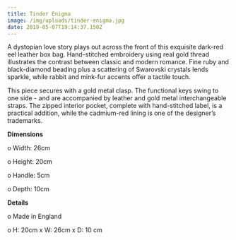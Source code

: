 ```yaml
---
title: Tinder Enigma
image: /img/uploads/tinder-enigma.jpg
date: 2019-05-07T19:14:37.150Z
---
```

A dystopian love story plays out across the front of this exquisite dark-red eel leather box bag. Hand-stitched embroidery using real gold thread illustrates the contrast between classic and modern romance. Fine ruby and black-diamond beading plus a scattering of Swarovski crystals lends sparkle, while rabbit and mink-fur accents offer a tactile touch. 

This piece secures with a gold metal clasp. The functional keys swing to one side - and are accompanied by leather and gold metal interchangeable straps. The zipped interior pocket, complete with hand-stitched label, is a practical addition, while the cadmium-red lining is one of the designer’s trademarks.

**Dimensions**

o Width: 26cm

o Height: 20cm

o Handle: 5cm

o Depth: 10cm

**Details**

o Made in England

o H: 20cm x W: 26cm x D: 10 cm
